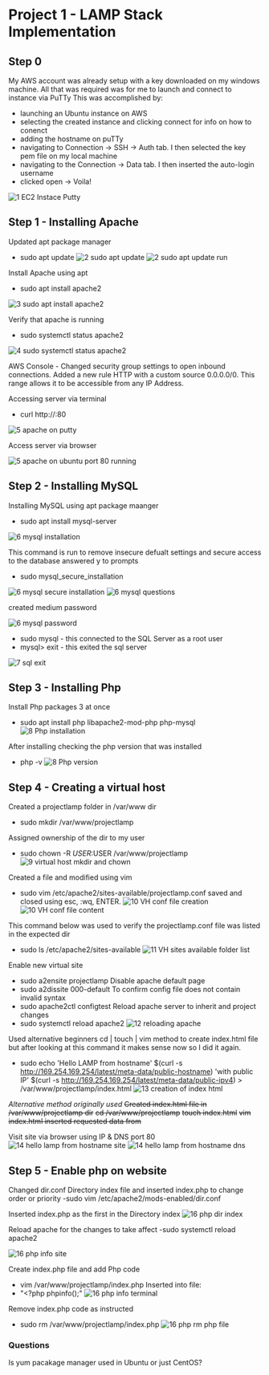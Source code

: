 # Project 1 - LAMP Stack Implementation

## Step 0 
 My AWS account was already setup with a key downloaded on my windows machine.
 All that was required was for me to launch and connect to instance via PuTTy
 This was accomplished by:
 - launching an Ubuntu instance on AWS
 - selecting the created instance and clicking connect for info on how to conenct
 - adding the hostname on puTTy
 - navigating to Connection -> SSH -> Auth tab. I then selected the key pem file on my local machine
 - navigating to the Connection -> Data tab. I then inserted the auto-login username
 - clicked open -> Voila!

![1 EC2 Instace Putty ](https://user-images.githubusercontent.com/80431204/129098766-43a206da-eb43-4835-8c64-a938df50c373.png)

## Step 1 - Installing Apache 
Updated apt package manager
- sudo apt update 
![2 sudo apt update](https://user-images.githubusercontent.com/80431204/129099160-2cd2b3fb-db29-4610-8c46-0fbd2154de9a.png)
![2 sudo apt update run](https://user-images.githubusercontent.com/80431204/129099239-af45446f-45af-454e-8138-7f14d3a42b5f.png)

Install Apache using apt
- sudo apt install apache2

![3 sudo apt install apache2](https://user-images.githubusercontent.com/80431204/129099288-3a01e72c-640e-4bc3-89d3-6aaa3b0c600f.png)

Verify that apache is running
- sudo systemctl status apache2 

![4 sudo systemctl status apache2](https://user-images.githubusercontent.com/80431204/129099386-4a7def3c-7cf9-4264-ab59-86737f37a503.png)

AWS Console - Changed security group settings to open inbound connections. Added a new rule HTTP with a custom source 0.0.0.0/0.
This range allows it to be accessible from any IP Address.

Accessing server via terminal
- curl http://<ipaddress>:80

![5 apache on putty](https://user-images.githubusercontent.com/80431204/129099862-1765c72b-a095-4f06-b8ac-1747acac5a99.png)

Access server via browser

![5 apache on ubuntu port 80 running](https://user-images.githubusercontent.com/80431204/129099929-377c8063-30d8-4acd-b168-635408f1cd8a.png)

## Step 2 - Installing MySQL

Installing MySQL using apt package maanger
- sudo apt install mysql-server

![6 mysql installation](https://user-images.githubusercontent.com/80431204/129099990-37b27c79-37f9-4299-ab33-f87d22eaf8e6.png)

This command is run to remove insecure defualt settings and secure access to the database
answered y to prompts
- sudo mysql_secure_installation 

![6 mysql secure installation](https://user-images.githubusercontent.com/80431204/129100442-14896719-247d-4c1a-b856-095935f4d642.png)
![6 mysql questions](https://user-images.githubusercontent.com/80431204/129100225-ef4c415f-5248-4493-b11c-5be401a01147.png)

created medium password

![6 mysql password](https://user-images.githubusercontent.com/80431204/129100185-e33b5d5a-54b8-448a-8c3a-7f0c740d5446.png)

- sudo mysql - this connected to the SQL Server as a root user
- mysql> exit - this exited the sql server

![7 sql exit](https://user-images.githubusercontent.com/80431204/129100535-0b237e54-81d0-41c0-8eb1-d69ed46cd0b5.png)

## Step 3 - Installing Php

Install Php packages 3 at once
- sudo apt install php libapache2-mod-php php-mysql
![8 Php installation](https://user-images.githubusercontent.com/80431204/129100646-fc6591ef-680c-4ea7-8e8a-3dbd91ffca99.png)


After installing checking the php version that was installed
- php -v
![8 Php version](https://user-images.githubusercontent.com/80431204/129100707-51998208-664c-448b-bed4-edc154c4cc1c.png)

## Step 4 - Creating a virtual host 

Created a projectlamp folder in /var/www dir
- sudo mkdir /var/www/projectlamp

Assigned ownership of the dir to my user
- sudo chown -R $USER:$USER /var/www/projectlamp
![9 virtual host mkdir and chown](https://user-images.githubusercontent.com/80431204/129100785-cdf3cf72-20c7-49f0-9844-44111afa72f5.png)

Created a file and modified using vim
- sudo vim /etc/apache2/sites-available/projectlamp.conf
saved and closed using esc, :wq, ENTER.
![10 VH conf file creation](https://user-images.githubusercontent.com/80431204/129101051-03fee618-3394-42f1-9bb6-e8b637bb0a0c.png)
![10 VH conf file content](https://user-images.githubusercontent.com/80431204/129101153-859e9f12-09d8-4a56-a10e-964eb6f8db14.png)

This command below was used to verify the projectlamp.conf file was listed in the expected dir
- sudo ls /etc/apache2/sites-available
![11 VH sites available folder list](https://user-images.githubusercontent.com/80431204/129101233-2d496f58-5f22-4d4f-920f-125d159411a3.png)

Enable new virtual site
- sudo a2ensite projectlamp
Disable apache default page
- sudo a2dissite 000-default
To confirm config file does not contain invalid syntax
- sudo apache2ctl configtest
Reload apache server to inherit and project changes
- sudo systemctl reload apache2
![12 reloading apache](https://user-images.githubusercontent.com/80431204/129101339-3d902af8-3e0f-4be3-8ecf-3f6bd9bdbdbb.png)

Used alternative beginners cd | touch | vim method to create index.html file but after looking at this command it makes sense now so I did it again.
- sudo echo 'Hello LAMP from hostname' $(curl -s http://169.254.169.254/latest/meta-data/public-hostname) 'with public IP' $(curl -s 
http://169.254.169.254/latest/meta-data/public-ipv4) > /var/www/projectlamp/index.html
![13 creation of index html](https://user-images.githubusercontent.com/80431204/129101549-84b6aee7-1c94-45cb-925d-616c9028c2e7.png)

*Alternative method originally used*
~~Created index.html file in /var/www/projectlamp dir~~
~~cd /var/www/projectlamp~~
~~touch index.html~~
~~vim index.html inserted requested data from~~


Visit site via browser using IP & DNS port 80
![14 hello lamp from hostname site](https://user-images.githubusercontent.com/80431204/129101950-c118f182-9ad9-4e6c-9017-6e5f4dcbd76e.png)
![14 hello lamp from hostname dns](https://user-images.githubusercontent.com/80431204/129101907-332df048-0b08-45d9-a9cd-452e9fc882f3.png)


## Step 5 - Enable php on website

Changed dir.conf Directory index file and inserted index.php to change order or priority
-sudo vim /etc/apache2/mods-enabled/dir.conf

Inserted index.php as the first in the Directory index
![16 php dir index](https://user-images.githubusercontent.com/80431204/129102418-184dc541-d58e-404a-9d0a-4adecf238f0a.png)

Reload apache for the changes to take affect
-sudo systemctl reload apache2

![16 php info site](https://user-images.githubusercontent.com/80431204/129102591-70bd7b8c-fa81-4326-99db-a6a262eb9dbc.png)

Create index.php file and add Php code
- vim /var/www/projectlamp/index.php
Inserted into file:
- "<?php
phpinfo();"
![16 php info terminal](https://user-images.githubusercontent.com/80431204/129102509-e336e748-4ae8-4ace-8bc0-08aa81e53ccb.png)

Remove index.php code as instructed
- sudo rm /var/www/projectlamp/index.php
![16 php rm php file](https://user-images.githubusercontent.com/80431204/129102555-c55892b9-896c-4dbb-a9cd-4ea89d51ec79.png)

### Questions
Is yum pacakage manager used in Ubuntu or just CentOS?
